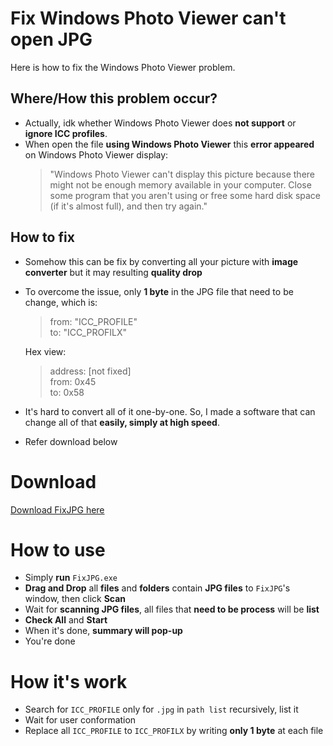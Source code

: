 # Fix Windows Photo Viewer can't open JPG
Here is how to fix the Windows Photo Viewer problem.
 ## Where/How this problem occur?
  - Actually, idk whether Windows Photo Viewer does **not support** or **ignore ICC profiles**.
  - When open the file **using Windows Photo Viewer** this **error appeared** on Windows Photo Viewer display:
    > "Windows Photo Viewer can't display this picture because there might not be enough memory available in your computer. Close some program that you aren't using or free some hard disk space (if it's almost full), and then try again."
 ## How to fix
  - Somehow this can be fix by converting all your picture with **image converter** but it may resulting **quality drop**
  - To overcome the issue, only **1 byte** in the JPG file that need to be change, which is:
    > from: "ICC_PROFILE"\
    > to: "ICC_PROFILX"

    Hex view:
    > address: [not fixed]\
    > from: 0x45\
    > to: 0x58
  - It's hard to convert all of it one-by-one. So, I made a software that can change all of that **easily, simply at high speed**.
  - Refer download below

# Download
  [Download FixJPG here](https://github.com/Zigatronz/Fix-Windows-Photo-Viewer-can-t-open-JPG/releases/tag/v1.3)

# How to use
 - Simply **run** `FixJPG.exe`
 - **Drag and Drop** all **files** and **folders** contain **JPG files** to `FixJPG`'s window, then click **Scan**
 - Wait for **scanning JPG files**, all files that **need to be process** will be **list**
 - **Check All** and **Start**
 - When it's done, **summary will pop-up**
 - You're done

 # How it's work
 - Search for `ICC_PROFILE` only for `.jpg` in `path list` recursively, list it
 - Wait for user conformation
 - Replace all `ICC_PROFILE` to `ICC_PROFILX` by writing **only 1 byte** at each file
